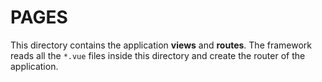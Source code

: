 # PAGES

This directory contains the application **views** and **routes**.
The framework reads all the `*.vue` files inside this directory and create the router of the application.
